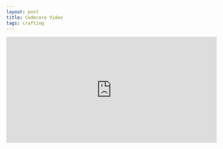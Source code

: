 ```yaml
---
layout: post
title: Codecore Video
tags: crafting
---
```


<iframe width="560" height="281" src="http://www.youtube.com/embed/Jh_y7TlC0vk?&autoplay=1&rel=0&theme=light&showinfo=0&modestbranding=1&controls=0&hd=1&color=white" frameborder="0" allowfullscreen></iframe>
